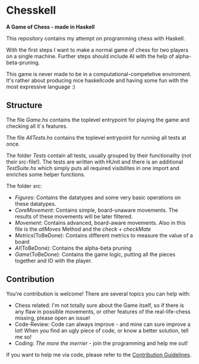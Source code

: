 # Chesskell
**A Game of Chess - made in Haskell** 

This repository contains my attempt on programming chess with Haskell.

With the first steps I want to make a normal game of chess for two players on a single machine. 
Further steps should include AI with the help of alpha-beta-pruning.

This game is never made to be in a computational-competetive enviroment. It's rather about producing nice haskellcode and having some fun with the most expressive language :)
## Structure
The file *Game.hs* contains the toplevel entrypoint for playing the game and checking all it`s features. 

The file *AllTests.hs* contains the toplevel entrypoint for running all tests at once. 

The folder *Tests* contain all tests, usually grouped by their functionality (not their src-file!). 
The tests are written with HUnit and there is an additional *TestSuite.hs* which simply puts all required visibilites in one import and enriches some helper functions. 

The folder *src*: 
* *Figures*: Contains the datatypes and some very basic operations on these datatypes. 
* *CoreMovement*: Contains simple, board-unaware movements. The results of these movements will be later filtered. 
* *Movement*: Contains advanced, board-aware movements. Also in this file is the *allMoves* Method and the *check* + *checkMate*
* *Metrics*(ToBeDone): Contains different metrics to measure the value of a board
* *AI*(ToBeDone): Contains the alpha-beta pruning
* *Game*(ToBeDone): Contains the game logic, putting all the pieces together and IO with the player.

## Contribution
You're contribution is welcome! There are several topics you can help with:

* Chess related: I'm not totally sure about the Game itself, so if there is any flaw in possible movements, or other features of the real-life-chess missing, please open an issue!
* Code-Review: Code can always improve - and mine can sure improve a lot! When you find an ugly piece of code, or know a better solution, tell me so!
* Coding: *The more the merrier* - join the programming and help me out!

If you want to help me via code, please refer to the [Contribution Guidelines](CONTRIBUTING.md).
